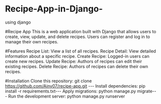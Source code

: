 # Recipe-App-in-Django-
using django



#Recipe App
This is a web application built with Django that allows users to create, view, update, and delete recipes. Users can register and log in to manage their own recipes.


#Features
Recipe List: View a list of all recipes.
Recipe Detail: View detailed information about a specific recipe.
Create Recipe: Logged-in users can create new recipes.
Update Recipe: Authors of recipes can edit their existing recipes.
Delete Recipe: Authors of recipes can delete their own recipes.


#Installation
Clone this repository: git clone https://github.com/Ainy07/recipe-app.git ---
Install dependencies: pip install -r requirements.txt---
Apply migrations: python manage.py migrate---
Run the development server: python manage.py runserver
